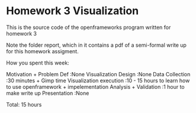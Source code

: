 Homework 3 Visualization
===============

This is the source code of the openframeworks program written for homework 3

Note the folder report, which in it contains a pdf of a semi-formal write up for this homework assigment.


How you spent this week:

Motivation + Problem Def    :None
Visualization Design        :None
Data Collection             :30 minutes + Gimp time
Visualization execution     :10 - 15 hours to learn how to use openframework + impelementation
Analysis + Validation       :1 hour to make write up
Presentation                :None

Total: 15 hours


